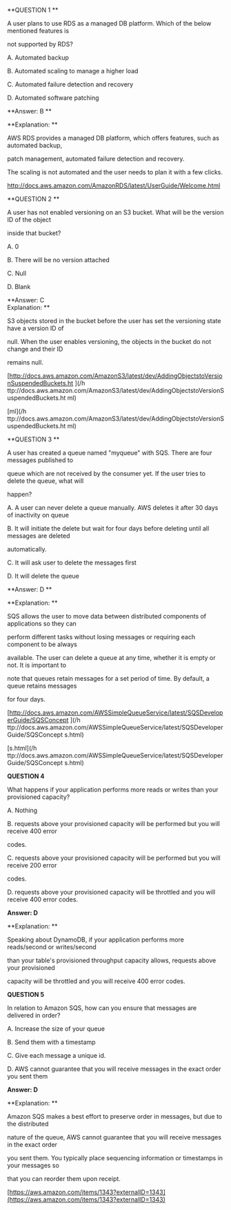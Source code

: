 **QUESTION 1    **

A user plans to use RDS as a managed DB platform. Which of the below mentioned features is

not supported by RDS?

A. Automated backup

B. Automated scaling to manage a higher load

C. Automated failure detection and recovery

D. Automated software patching

**Answer: B  **

**Explanation:    **

AWS RDS provides a managed DB platform, which offers features, such as automated backup,

patch management, automated failure detection and recovery.

The scaling is not automated and the user needs to plan it with a few clicks.

[http://docs.aws.amazon.com/AmazonRDS/latest/UserGuide/Welcome.html      
](http://docs.aws.amazon.com/AmazonRDS/latest/UserGuide/Welcome.html)

**QUESTION 2    **

A user has not enabled versioning on an S3 bucket. What will be the version ID of the object

inside that bucket?

A. 0

B. There will be no version attached

C. Null

D. Blank

**Answer: C  
Explanation:    **

S3 objects stored in the bucket before the user has set the versioning state have a version ID of

null. When the user enables versioning, the objects in the bucket do not change and their ID

remains null.

[http://docs.aws.amazon.com/AmazonS3/latest/dev/AddingObjectstoVersionSuspendedBuckets.ht    ](/h ttp://docs.aws.amazon.com/AmazonS3/latest/dev/AddingObjectstoVersionSuspendedBuckets.ht  ml)

[ml](/h ttp://docs.aws.amazon.com/AmazonS3/latest/dev/AddingObjectstoVersionSuspendedBuckets.ht  ml)



**QUESTION 3    **

A user has created a queue named "myqueue" with SQS. There are four messages published to

queue which are not received by the consumer yet. If the user tries to delete the queue, what will

happen?

A. A user can never delete a queue manually. AWS deletes it after 30 days of inactivity on queue

B. It will initiate the delete but wait for four days before deleting until all messages are deleted

automatically.

C. It will ask user to delete the messages first

D. It will delete the queue

**Answer: D  **

**Explanation:    **

SQS allows the user to move data between distributed components of applications so they can

perform different tasks without losing messages or requiring each component to be always

available. The user can delete a queue at any time, whether it is empty or not. It is important to

note that queues retain messages for a set period of time. By default, a queue retains messages

for four days.

[http://docs.aws.amazon.com/AWSSimpleQueueService/latest/SQSDeveloperGuide/SQSConcept    ](/h ttp://docs.aws.amazon.com/AWSSimpleQueueService/latest/SQSDeveloperGuide/SQSConcept  s.html)

[s.html](/h ttp://docs.aws.amazon.com/AWSSimpleQueueService/latest/SQSDeveloperGuide/SQSConcept  s.html)



**QUESTION 4**

What happens if your application performs more reads or writes than your provisioned capacity?

A. Nothing

B. requests above your provisioned capacity will be performed but you will receive 400 error

codes.

C. requests above your provisioned capacity will be performed but you will receive 200 error

codes.

D. requests above your provisioned capacity will be throttled and you will receive 400 error codes.

**Answer: D**

**Explanation:  **

Speaking about DynamoDB, if your application performs more reads/second or writes/second

than your table's provisioned throughput capacity allows, requests above your provisioned

capacity will be throttled and you will receive 400 error codes.



**QUESTION 5**

In relation to Amazon SQS, how can you ensure that messages are delivered in order?

A. Increase the size of your queue

B. Send them with a timestamp

C. Give each message a unique id.

D. AWS cannot guarantee that you will receive messages in the exact order you sent them

**Answer: D**

**Explanation:  **

Amazon SQS makes a best effort to preserve order in messages, but due to the distributed

nature of the queue, AWS cannot guarantee that you will receive messages in the exact order

you sent them. You typically place sequencing information or timestamps in your messages so

that you can reorder them upon receipt.

[https://aws.amazon.com/items/1343?externalID=1343](https://aws.amazon.com/items/1343?externalID=1343)

